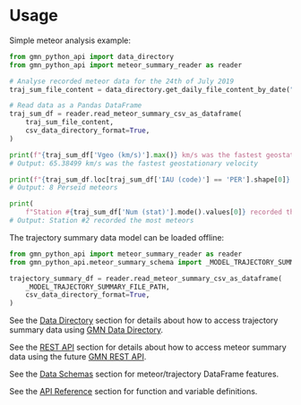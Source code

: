 # Usage

Simple meteor analysis example:

```python
from gmn_python_api import data_directory
from gmn_python_api import meteor_summary_reader as reader

# Analyse recorded meteor data for the 24th of July 2019
traj_sum_file_content = data_directory.get_daily_file_content_by_date("2019-07-24")

# Read data as a Pandas DataFrame
traj_sum_df = reader.read_meteor_summary_csv_as_dataframe(
    traj_sum_file_content,
    csv_data_directory_format=True,
)

print(f"{traj_sum_df['Vgeo (km/s)'].max()} km/s was the fastest geostationary velocity")
# Output: 65.38499 km/s was the fastest geostationary velocity

print(f"{traj_sum_df.loc[traj_sum_df['IAU (code)'] == 'PER'].shape[0]} Perseid meteors")
# Output: 8 Perseid meteors

print(
    f"Station #{traj_sum_df['Num (stat)'].mode().values[0]} recorded the most meteors")
# Output: Station #2 recorded the most meteors
```

The trajectory summary data model can be loaded offline:

```python
from gmn_python_api import meteor_summary_reader as reader
from gmn_python_api.meteor_summary_schema import _MODEL_TRAJECTORY_SUMMARY_FILE_PATH

trajectory_summary_df = reader.read_meteor_summary_csv_as_dataframe(
    _MODEL_TRAJECTORY_SUMMARY_FILE_PATH,
    csv_data_directory_format=True,
)
```

See the [Data Directory](data_directory.md) section for details about how to access 
trajectory summary data using
[GMN Data Directory](https://globalmeteornetwork.org/data/traj_summary_data/).

See the [REST API](rest_api.md) section for details about how to access meteor summary 
data using the
future [GMN REST API](https://github.com/gmn-data-platform/gmn-data-endpoints).

See the [Data Schemas](data_schemas.md) section for meteor/trajectory DataFrame 
features.

See the [API Reference](autoapi/gmn_python_api/index.md) section for function and 
variable definitions.
